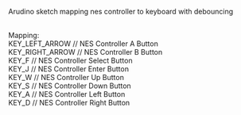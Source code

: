 Arudino sketch mapping nes controller to keyboard with debouncing<br /><br />

Mapping:<br />
  KEY_LEFT_ARROW    // NES Controller A Button<br />
  KEY_RIGHT_ARROW   // NES Controller B Button<br />
  KEY_F             // NES Controller Select Button<br />
  KEY_J             // NES Controller Enter Button<br />
  KEY_W             // NES Controller Up Button<br />
  KEY_S             // NES Controller Down Button<br />
  KEY_A             // NES Controller Left Button<br />
  KEY_D             // NES Controller Right Button<br />